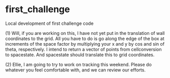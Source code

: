 # first_challenge
Local development of first challenge code

(1) Will, if you are working on this, I have not yet put in the translation of wall coordinates to the grid. All you have to do is go along the edge of the box at increments of the space factor by multiplying your x and y by cos and sin of theta, respectively. I intend to return a vector of points from cellconversion to spacestate. And spacestate should translate this to grid coordinates.

(2) Ellie, I am going to try to work on tracking this weekend. Please do whatever you feel comfortable with, and we can review our efforts.
